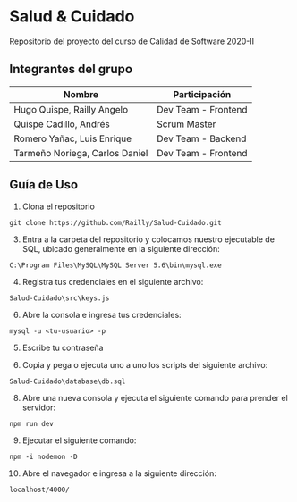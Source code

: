 # Salud & Cuidado
Repositorio del proyecto del curso de Calidad de Software 2020-II

## **Integrantes del grupo**

| Nombre | Participación|
|--|--|
| Hugo Quispe, Railly Angelo | Dev Team - Frontend|
| Quispe Cadillo, Andrés | Scrum Master |
| Romero Yañac, Luis Enrique | Dev Team - Backend|
| Tarmeño Noriega, Carlos Daniel | Dev Team - Frontend|

## **Guía de Uso**

 1. Clona el repositorio
 
 `git clone https://github.com/Railly/Salud-Cuidado.git`
 
 3. Entra a la carpeta del repositorio y colocamos nuestro ejecutable de SQL, ubicado generalmente en la siguiente dirección:
 
 `C:\Program Files\MySQL\MySQL Server 5.6\bin\mysql.exe`
 
 4. Registra tus credenciales en el siguiente archivo:
 
 `Salud-Cuidado\src\keys.js`
 
 6. Abre la consola e ingresa tus credenciales:

`mysql -u <tu-usuario> -p`

5. Escribe tu contraseña

6. Copia y pega o ejecuta uno a uno los scripts del siguiente archivo:

`Salud-Cuidado\database\db.sql`

8. Abre una nueva consola y ejecuta el siguiente comando para prender el servidor:

`npm run dev`

9. Ejecutar el siguiente comando:

`npm -i nodemon -D`

10. Abre el navegador e ingresa a la siguiente dirección:

`localhost/4000/` 
